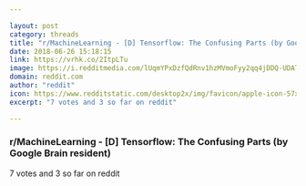 ```yaml
---

layout: post
category: threads
title: "r/MachineLearning - [D] Tensorflow: The Confusing Parts (by Google Brain resident)"
date: 2018-06-26 15:18:15
link: https://vrhk.co/2ItpLTu
image: https://i.redditmedia.com/lUqmYPxDzfQdRnv1hzMVmoFyy2qq4jDDQ-UDATb_VpU.jpg?s=be13d17f0ad9c9c1753aaf8a29539134
domain: reddit.com
author: "reddit"
icon: https://www.redditstatic.com/desktop2x/img/favicon/apple-icon-57x57.png
excerpt: "7 votes and 3 so far on reddit"

---
```


### r/MachineLearning - [D] Tensorflow: The Confusing Parts (by Google Brain resident)

7 votes and 3 so far on reddit